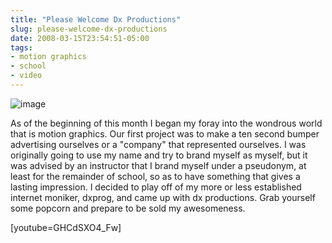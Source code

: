 ```yaml
---
title: "Please Welcome Dx Productions"
slug: please-welcome-dx-productions
date: 2008-03-15T23:54:51-05:00
tags:
- motion graphics
- school
- video
---
```

![](http://www.dxprog.com/pics/bumpers/Dx_Productions.png "image")

As of the beginning of this month I began my foray into the wondrous world that is motion graphics. Our first project was to make a ten second bumper advertising ourselves or a "company" that represented ourselves. I was originally going to use my name and try to brand myself as myself, but it was advised by an instructor that I brand myself under a pseudonym, at least for the remainder of school, so as to have something that gives a lasting impression. I decided to play off of my more or less established internet moniker, dxprog, and came up with dx productions. Grab yourself some popcorn and prepare to be sold my awesomeness.

[youtube=GHCdSXO4_Fw]
